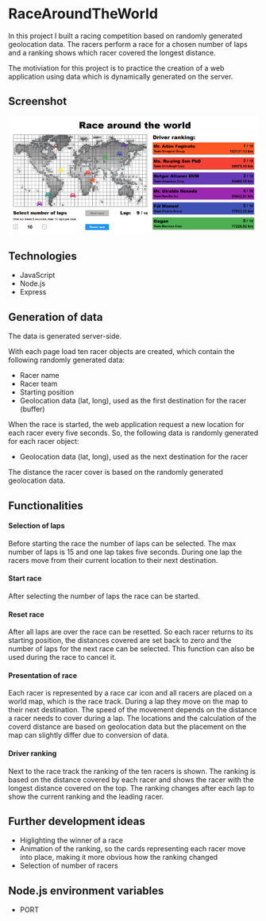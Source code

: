 # RaceAroundTheWorld
In this project I built a racing competition based on randomly generated geolocation data. The racers perform a race for a chosen number of laps and a ranking shows which racer covered the longest distance.

The motiviation for this project is to practice the creation of a web application using data which is dynamically generated on the server. 

## Screenshot
<img src="public/assets/image_RatW_3.png">

## Technologies
* JavaScript
* Node.js
* Express

## Generation of data
The data is generated server-side. 

With each page load ten racer objects are created, which contain the following randomly generated data:
* Racer name
* Racer team
* Starting position
* Geolocation data (lat, long), used as the first destination for the racer (buffer)

When the race is started, the web application request a new location for each racer every five seconds. So, the following data is randomly generated for each racer object:
* Geolocation data (lat, long), used as the next destination for the racer

The distance the racer cover is based on the randomly generated geolocation data.  

## Functionalities
#### Selection of laps
Before starting the race the number of laps can be selected. The max number of laps is 15 and one lap takes five seconds. During one lap the racers move from their current location to their next destination.
#### Start race
After selecting the number of laps the race can be started.
#### Reset race
After all laps are over the race can be resetted. So each racer returns to its starting position, the distances covered are set back to zero and the number of laps for the next race can be selected. This function can also be used during the race to cancel it.
#### Presentation of race
Each racer is represented by a race car icon and all racers are placed on a world map, which is the race track. During a lap they move on the map to their next destination. The speed of the movement depends on the distance a racer needs to cover during a lap. The locations and the calculation of the coverd distance are based on geolocation data but the placement on the map can slightly differ due to conversion of data.
#### Driver ranking
Next to the race track the ranking of the ten racers is shown. The ranking is based on the distance covered by each racer and shows the racer with the longest distance covered on the top. The ranking changes after each lap to show the current ranking and the leading racer.

## Further development ideas
* Higlighting the winner of a race
* Animation of the ranking, so the cards representing each racer move into place, making it more obvious how the ranking changed
* Selection of number of racers

## Node.js environment variables
* PORT
